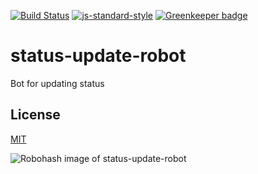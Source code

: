 [![Build Status](https://travis-ci.org/telemark/status-update-robot.svg?branch=master)](https://travis-ci.org/telemark/status-update-robot)
[![js-standard-style](https://img.shields.io/badge/code%20style-standard-brightgreen.svg?style=flat)](https://github.com/feross/standard)
[![Greenkeeper badge](https://badges.greenkeeper.io/telemark/minelev-saksbehandler-robot.svg)](https://greenkeeper.io/)

# status-update-robot

Bot for updating status

## License

[MIT](LICENSE)

![Robohash image of status-update-robot](https://robots.kebabstudios.party/minelev-saksbehandler-robot.png "Robohash image of status-update-robot")